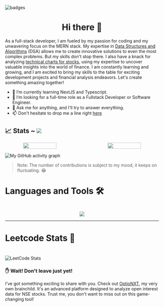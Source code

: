 ![badges](https://github.com/Codensity30/Codensity30/assets/129579058/5926baf5-9cee-401f-bb74-fc69621147b2)

## <h1 align="center"> Hi there 👋</h1>




As a full-stack developer, I am fueled by my passion for coding and my unwavering focus on the MERN stack. My expertise in [Data Structures and Algorithms](https://leetcode.com/Codensity_30/) (DSA) allows me to create innovative solutions to even the most complex problems. But my skills don't stop there. I also have a knack for analyzing [technical charts for stocks](https://in.tradingview.com/u/Chaser30/), using my expertise to uncover valuable insights into the world of finance. I am constantly learning and growing, and I am excited to bring my skills to the table for exciting development projects and financial analysis endeavors. Let's create something amazing together!

- 🌱 I’m currently learning NextJS and Typescript.
- 👯 I’m looking for a full-time role as a Fullstack Developer or Software Engineer.
- 💬 Ask me for anything, and I'll try to answer everything.
- 📫 Don't hesitate to drop me a line right [here](mailto:codensity30@gmail.com)


<!-- <div align="center"> -->

## 📈 Stats ~ [![](https://visitcount.itsvg.in/api?id=codensity30&label=Profile%20Views&color=1&icon=0&pretty=true)](https://visitcount.itsvg.in)

<p align="center" style="display:flex;gap:50px">

  <img width="48%" height="25%" src="https://github-readme-stats.vercel.app/api?username=codensity30&show_icons=true&theme=dark#gh-dark-mode-only" /> 

  <img width="48%"  height="25%" src="https://github-readme-streak-stats.herokuapp.com?user=codensity30&theme=dark&border_radius=10&date_format=M%20j%5B%2C%20Y%5D" />
</p> 


![My GitHub activity graph](https://github-readme-activity-graph.vercel.app/graph?username=codensity30&theme=aqua)
> Note: The number of contributions is subject to my mood, it keeps on fluctuating. 😂

## <h1>Languages and Tools 🛠<h1>
<p align="center">
  <a href="https://skillicons.dev">
   <img src="https://skillicons.dev/icons?i=mongodb,express,react,nodejs,nextjs,html,css,js,ts,github,vscode,tailwind,materialui,cpp&perline=14"/>
  </a>
</p>

------
## <h1>Leetcode Stats 🤨<h1>
![LeetCode Stats](https://leetcard.jacoblin.cool/Codensity_30?theme=unicorn&font=Raleway&ext=contest)

### ✋ Wait! Don't leave just yet! 
I've got something exciting to share with you. Check out [OptioNXT](https://optionxt.vercel.app/terminal), my very own brainchild. It's an advanced platform designed to analyze open interest data for NSE stocks. Trust me, you don't want to miss out on this game-changing tool!


<!--</div>-->
<!--
[![An image of @codensity30's Holopin badges, which is a link to view their full Holopin profile](https://holopin.me/codensity30)](https://holopin.io/@codensity30)
**Codensity30/Codensity30** is a ✨ _special_ ✨ repository because its `README.md` (this file) appears on your GitHub profile.

Here are some ideas to get you started:

- 🔭 I’m currently working on ...
- 🌱 I’m currently learning ...
- 👯 I’m looking to collaborate on ...
- 🤔 I’m looking for help with ...
- 💬 Ask me about ...
- 📫 How to reach me: ...
- 😄 Pronouns: ...
- ⚡ Fun fact: ...
-->
